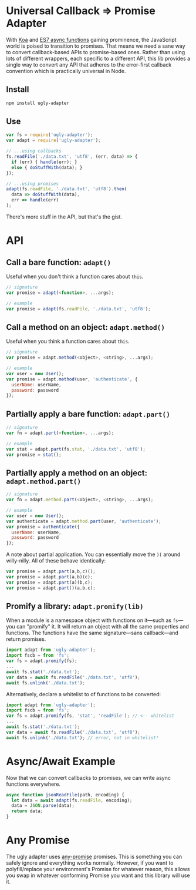 # Universal Callback => Promise Adapter

With [Koa](http://koajs.com/) and [ES7 async functions](https://jakearchibald.com/2014/es7-async-functions/) gaining prominence, the JavaScript world is poised to transition to promises.
That means we need a sane way to convert callback-based APIs to promise-based ones.
Rather than using lots of different wrappers, each specific to a different API, this lib provides a single way to convert any API that adheres to the error-first callback convention which is practically universal in Node.

## Install

```bash
npm install ugly-adapter
```

## Use

```js
var fs = require('ugly-adapter');
var adapt = require('ugly-adapter');

// ...using callbacks
fs.readFile('./data.txt', 'utf8', (err, data) => {
  if (err) { handle(err); }
  else { doStuffWith(data); }
});

// ...using promises
adapt(fs.readFile, './data.txt', 'utf8').then(
  data => doStuffWith(data),
  err => handle(err)
);
```

There's more stuff in the API, but that's the gist.

# API

## Call a bare function: `adapt()`

Useful when you don't think a function cares about `this`.

```js
// signature
var promise = adapt(<function>, ...args);

// example
var promise = adapt(fs.readFile, './data.txt', 'utf8');
```

## Call a method on an object: `adapt.method()`

Useful when you think a function cares about `this`.

```js
// signature
var promise = adapt.method(<object>, <string>, ...args);

// example
var user = new User();
var promise = adapt.method(user, 'authenticate', {
  userName: userName,
  password: password
});
```

## Partially apply a bare function: `adapt.part()`

```js
// signature
var fn = adapt.part(<function>, ...args);

// example
var stat = adapt.part(fs.stat, './data.txt', 'utf8');
var promise = stat();
```

## Partially apply a method on an object: `adapt.method.part()`

```js
// signature
var fn = adapt.method.part(<object>, <string>, ...args);

// example
var user = new User();
var authenticate = adapt.method.part(user, 'authenticate');
var promise = authenticate({
  userName: userName,
  password: password
});
```

A note about partial application.
You can essentially move the `)(` around willy-nilly.
All of these behave identically:

```js
var promise = adapt.part(a,b,c)();
var promise = adapt.part(a,b)(c);
var promise = adapt.part(a)(b,c);
var promise = adapt.part()(a,b,c);
```

## Promify a library: `adapt.promify(lib)`

When a module is a namespace object with functions on it—such as `fs`—you can "promify" it.
It will return an object with all the same properties and functions.
The functions have the same signature—sans callback—and return promises.

```js
import adapt from 'ugly-adapter');
import fscb = from 'fs';
var fs = adapt.promify(fs);
...
await fs.stat('./data.txt');
var data = await fs.readFile('./data.txt', 'utf8');
await fs.unlink('./data.txt');
```

Alternatively, declare a whitelist to of functions to be converted:

```js
import adapt from 'ugly-adapter');
import fscb = from 'fs';
var fs = adapt.promify(fs, 'stat', 'readFile'); // <-- whitelist
...
await fs.stat('./data.txt');
var data = await fs.readFile('./data.txt', 'utf8');
await fs.unlink('./data.txt'); // error, not in whitelist!
```

# Async/Await Example

Now that we can convert callbacks to promises, we can write async functions everywhere.

```js
async function jsonReadFile(path, encoding) {
  let data = await adapt(fs.readFile, encoding);
  data = JSON.parse(data);
  return data;
}
```

# Any Promise

The ugly adapter uses [any-promise](https://github.com/kevinbeaty/any-promise) promises.
This is something you can safely ignore and everything works normally.
However, if you want to polyfill/replace your environment's Promise for whatever reason, this allows you swap in whatever conforming Promise you want and this library will use it.
